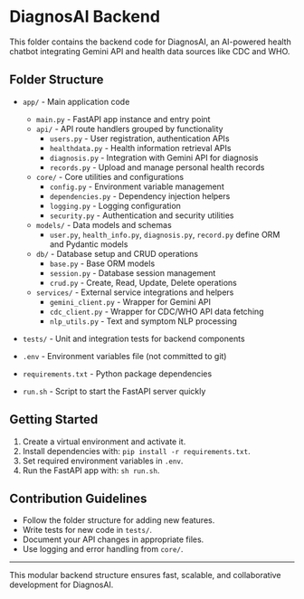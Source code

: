 # DiagnosAI Backend

This folder contains the backend code for DiagnosAI, an AI-powered health chatbot integrating Gemini API and health data sources like CDC and WHO.

## Folder Structure

- `app/` - Main application code
  - `main.py` - FastAPI app instance and entry point
  - `api/` - API route handlers grouped by functionality
    - `users.py` - User registration, authentication APIs
    - `healthdata.py` - Health information retrieval APIs
    - `diagnosis.py` - Integration with Gemini API for diagnosis
    - `records.py` - Upload and manage personal health records
  - `core/` - Core utilities and configurations
    - `config.py` - Environment variable management
    - `dependencies.py` - Dependency injection helpers
    - `logging.py` - Logging configuration
    - `security.py` - Authentication and security utilities
  - `models/` - Data models and schemas
    - `user.py`, `health_info.py`, `diagnosis.py`, `record.py` define ORM and Pydantic models
  - `db/` - Database setup and CRUD operations
    - `base.py` - Base ORM models
    - `session.py` - Database session management
    - `crud.py` - Create, Read, Update, Delete operations
  - `services/` - External service integrations and helpers
    - `gemini_client.py` - Wrapper for Gemini API
    - `cdc_client.py` - Wrapper for CDC/WHO API data fetching
    - `nlp_utils.py` - Text and symptom NLP processing

- `tests/` - Unit and integration tests for backend components

- `.env` - Environment variables file (not committed to git)

- `requirements.txt` - Python package dependencies

- `run.sh` - Script to start the FastAPI server quickly

## Getting Started

1. Create a virtual environment and activate it.
2. Install dependencies with: `pip install -r requirements.txt`.
3. Set required environment variables in `.env`.
4. Run the FastAPI app with: `sh run.sh`.

## Contribution Guidelines

- Follow the folder structure for adding new features.
- Write tests for new code in `tests/`.
- Document your API changes in appropriate files.
- Use logging and error handling from `core/`.

---

This modular backend structure ensures fast, scalable, and collaborative development for DiagnosAI.
